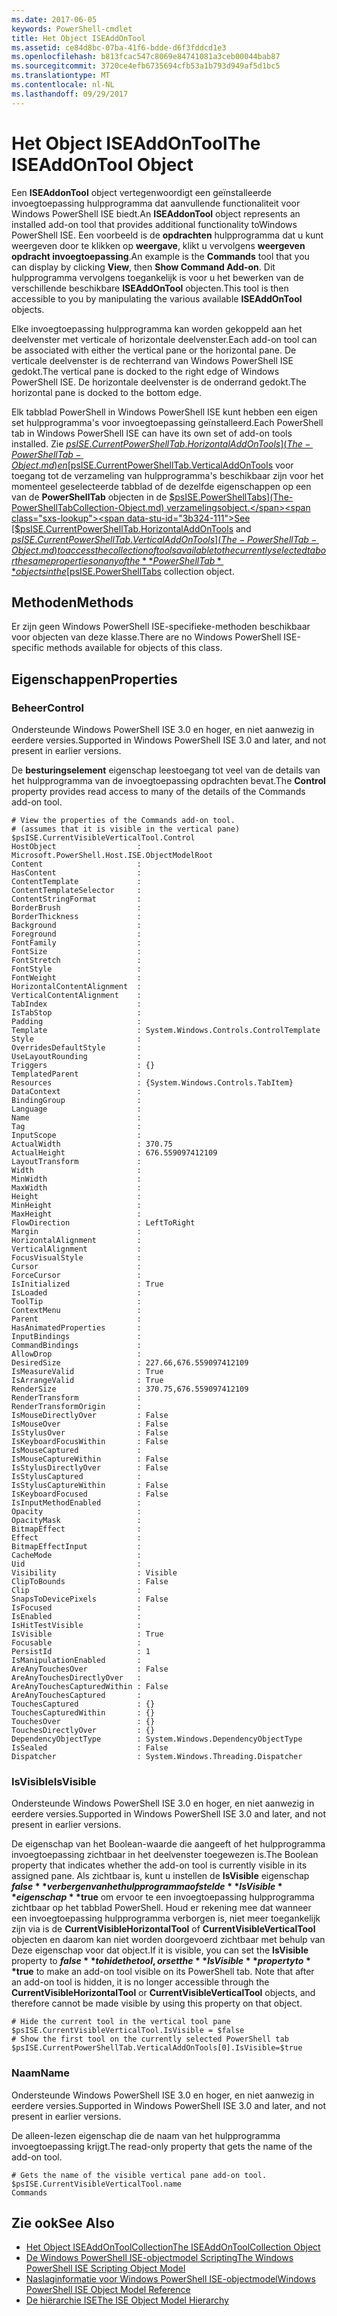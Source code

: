 ```yaml
---
ms.date: 2017-06-05
keywords: PowerShell-cmdlet
title: Het Object ISEAddOnTool
ms.assetid: ce84d8bc-07ba-41f6-bdde-d6f3fddcd1e3
ms.openlocfilehash: b813fcac547c8069e84741081a3ceb00044bab87
ms.sourcegitcommit: 3720ce4efb6735694cfb53a1b793d949af5d1bc5
ms.translationtype: MT
ms.contentlocale: nl-NL
ms.lasthandoff: 09/29/2017
---
```

# <a name="the-iseaddontool-object"></a><span data-ttu-id="3b324-103">Het Object ISEAddOnTool</span><span class="sxs-lookup"><span data-stu-id="3b324-103">The ISEAddOnTool Object</span></span>
  <span data-ttu-id="3b324-104">Een **ISEAddonTool** object vertegenwoordigt een geïnstalleerde invoegtoepassing hulpprogramma dat aanvullende functionaliteit voor Windows PowerShell ISE biedt.</span><span class="sxs-lookup"><span data-stu-id="3b324-104">An **ISEAddonTool** object represents an installed add-on tool that provides additional functionality toWindows PowerShell ISE.</span></span> <span data-ttu-id="3b324-105">Een voorbeeld is de **opdrachten** hulpprogramma dat u kunt weergeven door te klikken op **weergave**, klikt u vervolgens **weergeven opdracht invoegtoepassing**.</span><span class="sxs-lookup"><span data-stu-id="3b324-105">An example is the **Commands** tool that you can display by clicking **View**, then **Show Command Add-on**.</span></span> <span data-ttu-id="3b324-106">Dit hulpprogramma vervolgens toegankelijk is voor u het bewerken van de verschillende beschikbare **ISEAddOnTool** objecten.</span><span class="sxs-lookup"><span data-stu-id="3b324-106">This tool is then accessible to you by manipulating the various available **ISEAddOnTool** objects.</span></span>

 <span data-ttu-id="3b324-107">Elke invoegtoepassing hulpprogramma kan worden gekoppeld aan het deelvenster met verticale of horizontale deelvenster.</span><span class="sxs-lookup"><span data-stu-id="3b324-107">Each add-on tool can be associated with either the vertical pane or the horizontal pane.</span></span> <span data-ttu-id="3b324-108">De verticale deelvenster is de rechterrand van Windows PowerShell ISE gedokt.</span><span class="sxs-lookup"><span data-stu-id="3b324-108">The vertical pane is docked to the right edge of Windows PowerShell ISE.</span></span> <span data-ttu-id="3b324-109">De horizontale deelvenster is de onderrand gedokt.</span><span class="sxs-lookup"><span data-stu-id="3b324-109">The horizontal pane is docked to the bottom edge.</span></span>

 <span data-ttu-id="3b324-110">Elk tabblad PowerShell in Windows PowerShell ISE kunt hebben een eigen set hulpprogramma's voor invoegtoepassing geïnstalleerd.</span><span class="sxs-lookup"><span data-stu-id="3b324-110">Each PowerShell tab in Windows PowerShell ISE can have its own set of add-on tools installed.</span></span> <span data-ttu-id="3b324-111">Zie [$psISE.CurrentPowerShellTab.HorizontalAddOnTools](The-PowerShellTab-Object.md) en [$psISE.CurrentPowerShellTab.VerticalAddOnTools](The-PowerShellTab-Object.md) voor toegang tot de verzameling van hulpprogramma's beschikbaar zijn voor het momenteel geselecteerde tabblad of de dezelfde eigenschappen op een van de **PowerShellTab** objecten in de [$psISE.PowerShellTabs](The-PowerShellTabCollection-Object.md) verzamelingsobject.</span><span class="sxs-lookup"><span data-stu-id="3b324-111">See [$psISE.CurrentPowerShellTab.HorizontalAddOnTools](The-PowerShellTab-Object.md) and [$psISE.CurrentPowerShellTab.VerticalAddOnTools](The-PowerShellTab-Object.md) to access the collection of tools available to the currently selected tab or the same properties on any of the **PowerShellTab** objects in the [$psISE.PowerShellTabs](The-PowerShellTabCollection-Object.md) collection object.</span></span>

## <a name="methods"></a><span data-ttu-id="3b324-112">Methoden</span><span class="sxs-lookup"><span data-stu-id="3b324-112">Methods</span></span>
 <span data-ttu-id="3b324-113">Er zijn geen Windows PowerShell ISE-specifieke-methoden beschikbaar voor objecten van deze klasse.</span><span class="sxs-lookup"><span data-stu-id="3b324-113">There are no Windows PowerShell ISE-specific methods available for objects of this class.</span></span>

## <a name="properties"></a><span data-ttu-id="3b324-114">Eigenschappen</span><span class="sxs-lookup"><span data-stu-id="3b324-114">Properties</span></span>

### <a name="control"></a><span data-ttu-id="3b324-115">Beheer</span><span class="sxs-lookup"><span data-stu-id="3b324-115">Control</span></span>
  <span data-ttu-id="3b324-116">Ondersteunde Windows PowerShell ISE 3.0 en hoger, en niet aanwezig in eerdere versies.</span><span class="sxs-lookup"><span data-stu-id="3b324-116">Supported in Windows PowerShell ISE 3.0 and later, and not present in earlier versions.</span></span>

 <span data-ttu-id="3b324-117">De **besturingselement** eigenschap leestoegang tot veel van de details van het hulpprogramma van de invoegtoepassing opdrachten bevat.</span><span class="sxs-lookup"><span data-stu-id="3b324-117">The **Control** property provides read access to many of the details of the Commands add-on tool.</span></span>

```
# View the properties of the Commands add-on tool.
# (assumes that it is visible in the vertical pane)
$psISE.CurrentVisibleVerticalTool.Control
HostObject                  : Microsoft.PowerShell.Host.ISE.ObjectModelRoot
Content                     :
HasContent                  :
ContentTemplate             :
ContentTemplateSelector     :
ContentStringFormat         :
BorderBrush                 :
BorderThickness             :
Background                  :
Foreground                  :
FontFamily                  :
FontSize                    :
FontStretch                 :
FontStyle                   :
FontWeight                  :
HorizontalContentAlignment  :
VerticalContentAlignment    :
TabIndex                    :
IsTabStop                   :
Padding                     :
Template                    : System.Windows.Controls.ControlTemplate
Style                       :
OverridesDefaultStyle       :
UseLayoutRounding           :
Triggers                    : {}
TemplatedParent             :
Resources                   : {System.Windows.Controls.TabItem}
DataContext                 :
BindingGroup                :
Language                    :
Name                        :
Tag                         :
InputScope                  :
ActualWidth                 : 370.75
ActualHeight                : 676.559097412109
LayoutTransform             :
Width                       :
MinWidth                    :
MaxWidth                    :
Height                      :
MinHeight                   :
MaxHeight                   :
FlowDirection               : LeftToRight
Margin                      :
HorizontalAlignment         :
VerticalAlignment           :
FocusVisualStyle            :
Cursor                      :
ForceCursor                 :
IsInitialized               : True
IsLoaded                    :
ToolTip                     :
ContextMenu                 :
Parent                      :
HasAnimatedProperties       :
InputBindings               :
CommandBindings             :
AllowDrop                   :
DesiredSize                 : 227.66,676.559097412109
IsMeasureValid              : True
IsArrangeValid              : True
RenderSize                  : 370.75,676.559097412109
RenderTransform             :
RenderTransformOrigin       :
IsMouseDirectlyOver         : False
IsMouseOver                 : False
IsStylusOver                : False
IsKeyboardFocusWithin       : False
IsMouseCaptured             :
IsMouseCaptureWithin        : False
IsStylusDirectlyOver        : False
IsStylusCaptured            :
IsStylusCaptureWithin       : False
IsKeyboardFocused           : False
IsInputMethodEnabled        :
Opacity                     :
OpacityMask                 :
BitmapEffect                :
Effect                      :
BitmapEffectInput           :
CacheMode                   :
Uid                         :
Visibility                  : Visible
ClipToBounds                : False
Clip                        :
SnapsToDevicePixels         : False
IsFocused                   :
IsEnabled                   :
IsHitTestVisible            :
IsVisible                   : True
Focusable                   :
PersistId                   : 1
IsManipulationEnabled       :
AreAnyTouchesOver           : False
AreAnyTouchesDirectlyOver   :
AreAnyTouchesCapturedWithin : False
AreAnyTouchesCaptured       :
TouchesCaptured             : {}
TouchesCapturedWithin       : {}
TouchesOver                 : {}
TouchesDirectlyOver         : {}
DependencyObjectType        : System.Windows.DependencyObjectType
IsSealed                    : False
Dispatcher                  : System.Windows.Threading.Dispatcher

```

### <a name="isvisible"></a><span data-ttu-id="3b324-118">IsVisible</span><span class="sxs-lookup"><span data-stu-id="3b324-118">IsVisible</span></span>
  <span data-ttu-id="3b324-119">Ondersteunde Windows PowerShell ISE 3.0 en hoger, en niet aanwezig in eerdere versies.</span><span class="sxs-lookup"><span data-stu-id="3b324-119">Supported in Windows PowerShell ISE 3.0 and later, and not present in earlier versions.</span></span>

 <span data-ttu-id="3b324-120">De eigenschap van het Boolean-waarde die aangeeft of het hulpprogramma invoegtoepassing zichtbaar in het deelvenster toegewezen is.</span><span class="sxs-lookup"><span data-stu-id="3b324-120">The Boolean property that indicates whether the add-on tool is currently visible in its assigned pane.</span></span> <span data-ttu-id="3b324-121">Als zichtbaar is, kunt u instellen de **IsVisible** eigenschap **$false** verbergen van het hulpprogramma of stel de **IsVisible** eigenschap **$true** om ervoor te een invoegtoepassing hulpprogramma zichtbaar op het tabblad PowerShell. Houd er rekening mee dat wanneer een invoegtoepassing hulpprogramma verborgen is, niet meer toegankelijk zijn via is de **CurrentVisibleHorizontalTool** of **CurrentVisibleVerticalTool** objecten en daarom kan niet worden doorgevoerd zichtbaar met behulp van Deze eigenschap voor dat object.</span><span class="sxs-lookup"><span data-stu-id="3b324-121">If it is visible, you can set the **IsVisible** property to **$false** to hide the tool, or set the **IsVisible** property to **$true** to make an add-on tool visible on its PowerShell tab. Note that after an add-on tool is hidden, it is no longer accessible through the **CurrentVisibleHorizontalTool** or **CurrentVisibleVerticalTool** objects, and therefore cannot be made visible by using this property on that object.</span></span>

```
# Hide the current tool in the vertical tool pane
$psISE.CurrentVisibleVerticalTool.IsVisible = $false
# Show the first tool on the currently selected PowerShell tab
$psISE.CurrentPowerShellTab.VerticalAddOnTools[0].IsVisible=$true

```

### <a name="name"></a><span data-ttu-id="3b324-122">Naam</span><span class="sxs-lookup"><span data-stu-id="3b324-122">Name</span></span>
  <span data-ttu-id="3b324-123">Ondersteunde Windows PowerShell ISE 3.0 en hoger, en niet aanwezig in eerdere versies.</span><span class="sxs-lookup"><span data-stu-id="3b324-123">Supported in Windows PowerShell ISE 3.0 and later, and not present in earlier versions.</span></span>

 <span data-ttu-id="3b324-124">De alleen-lezen eigenschap die de naam van het hulpprogramma invoegtoepassing krijgt.</span><span class="sxs-lookup"><span data-stu-id="3b324-124">The read-only property that gets the name of the add-on tool.</span></span>

```
# Gets the name of the visible vertical pane add-on tool.
$psISE.CurrentVisibleVerticalTool.name
Commands

```

## <a name="see-also"></a><span data-ttu-id="3b324-125">Zie ook</span><span class="sxs-lookup"><span data-stu-id="3b324-125">See Also</span></span>
- [<span data-ttu-id="3b324-126">Het Object ISEAddOnToolCollection</span><span class="sxs-lookup"><span data-stu-id="3b324-126">The ISEAddOnToolCollection Object</span></span>](The-ISEAddOnToolCollection-Object.md)
- [<span data-ttu-id="3b324-127">De Windows PowerShell ISE-objectmodel Scripting</span><span class="sxs-lookup"><span data-stu-id="3b324-127">The Windows PowerShell ISE Scripting Object Model</span></span>](The-Windows-PowerShell-ISE-Scripting-Object-Model.md)
- [<span data-ttu-id="3b324-128">Naslaginformatie voor Windows PowerShell ISE-objectmodel</span><span class="sxs-lookup"><span data-stu-id="3b324-128">Windows PowerShell ISE Object Model Reference</span></span>](Windows-PowerShell-ISE-Object-Model-Reference.md)
- [<span data-ttu-id="3b324-129">De hiërarchie ISE</span><span class="sxs-lookup"><span data-stu-id="3b324-129">The ISE Object Model Hierarchy</span></span>](The-ISE-Object-Model-Hierarchy.md)

